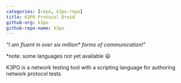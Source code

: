 ```yaml
---
categories: [repo, k3po-repo]
title: K3PO Protocol Droid
github-org: k3po
github-repo-name: k3po
---
```


_"I am fluent in over six million* forms of communication!"_

*note: some languages not yet available :smiley:

K3PO is a network testing tool with a scripting language for authoring network protocol tests